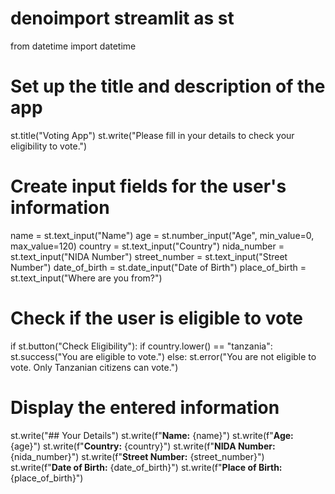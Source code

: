 # denoimport streamlit as st
from datetime import datetime

# Set up the title and description of the app
st.title("Voting App")
st.write("Please fill in your details to check your eligibility to vote.")

# Create input fields for the user's information
name = st.text_input("Name")
age = st.number_input("Age", min_value=0, max_value=120)
country = st.text_input("Country")
nida_number = st.text_input("NIDA Number")
street_number = st.text_input("Street Number")
date_of_birth = st.date_input("Date of Birth")
place_of_birth = st.text_input("Where are you from?")

# Check if the user is eligible to vote
if st.button("Check Eligibility"):
    if country.lower() == "tanzania":
        st.success("You are eligible to vote.")
    else:
        st.error("You are not eligible to vote. Only Tanzanian citizens can vote.")

# Display the entered information
st.write("## Your Details")
st.write(f"**Name:** {name}")
st.write(f"**Age:** {age}")
st.write(f"**Country:** {country}")
st.write(f"**NIDA Number:** {nida_number}")
st.write(f"**Street Number:** {street_number}")
st.write(f"**Date of Birth:** {date_of_birth}")
st.write(f"**Place of Birth:** {place_of_birth}")
